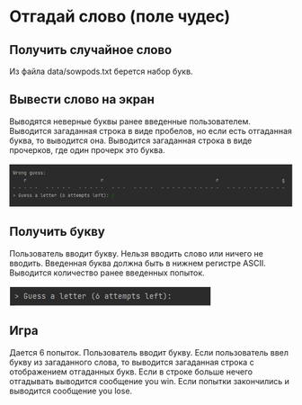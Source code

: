 # Отгадай слово (поле чудес)

## Получить случайное слово
Из файла data/sowpods.txt берется набор букв.

## Вывести слово на экран
Выводятся неверные буквы ранее введенные пользователем. 
Выводится загаданная строка в виде пробелов, но если есть отгаданная буква, то выводится она.
Выводится загаданная строка в виде прочерков, где один прочерк это буква.

![Вывести слово на экран](imgs/Screenshot_1.png)

## Получить букву
Пользователь вводит букву. Нельзя вводить слово или ничего не вводить. Введенная буква должна быть в нижнем регистре ASCII.
Выводится количество ранее введенных попыток.

![Получить букву](imgs/Screenshot_2.png)

## Игра
Дается 6 попыток.
Пользователь вводит букву.
Если пользователь ввел букву из загаданного слова, то выводится загаданная строка с отображением отгаданных букв.
Если в строке больше нечего отгадывать выводится сообщение you win. 
Если попытки закончились и выводится сообщение you lose.